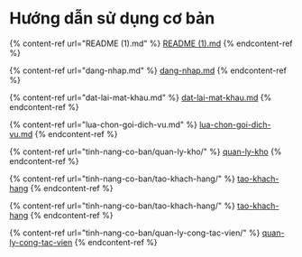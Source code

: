 # Hướng dẫn sử dụng cơ bản

{% content-ref url="README (1).md" %}
[README (1).md](<README (1).md>)
{% endcontent-ref %}

{% content-ref url="dang-nhap.md" %}
[dang-nhap.md](dang-nhap.md)
{% endcontent-ref %}

{% content-ref url="dat-lai-mat-khau.md" %}
[dat-lai-mat-khau.md](dat-lai-mat-khau.md)
{% endcontent-ref %}

{% content-ref url="lua-chon-goi-dich-vu.md" %}
[lua-chon-goi-dich-vu.md](lua-chon-goi-dich-vu.md)
{% endcontent-ref %}

{% content-ref url="tinh-nang-co-ban/quan-ly-kho/" %}
[quan-ly-kho](tinh-nang-co-ban/quan-ly-kho/)
{% endcontent-ref %}

{% content-ref url="tinh-nang-co-ban/tao-khach-hang/" %}
[tao-khach-hang](tinh-nang-co-ban/tao-khach-hang/)
{% endcontent-ref %}

{% content-ref url="tinh-nang-co-ban/tao-khach-hang/" %}
[tao-khach-hang](tinh-nang-co-ban/tao-khach-hang/)
{% endcontent-ref %}

{% content-ref url="tinh-nang-co-ban/quan-ly-cong-tac-vien/" %}
[quan-ly-cong-tac-vien](tinh-nang-co-ban/quan-ly-cong-tac-vien/)
{% endcontent-ref %}
